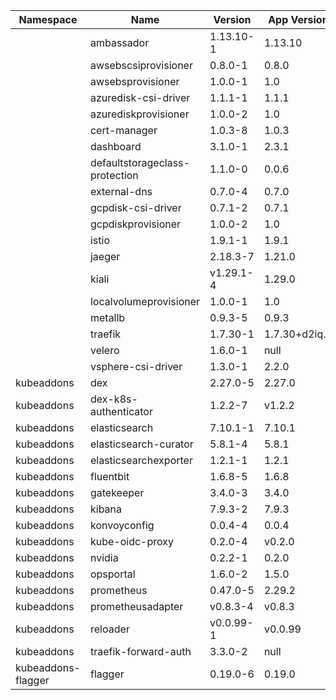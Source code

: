 |Namespace|Name|Version|App Version|Kind|
|---------|----|-------|-----------|----|
| |ambassador|1.13.10-1|1.13.10|ClusterAddon|
| |awsebscsiprovisioner|0.8.0-1|0.8.0|ClusterAddon|
| |awsebsprovisioner|1.0.0-1|1.0|ClusterAddon|
| |azuredisk-csi-driver|1.1.1-1|1.1.1|ClusterAddon|
| |azurediskprovisioner|1.0.0-2|1.0|ClusterAddon|
| |cert-manager|1.0.3-8|1.0.3|ClusterAddon|
| |dashboard|3.1.0-1|2.3.1|ClusterAddon|
| |defaultstorageclass-protection|1.1.0-0|0.0.6|ClusterAddon|
| |external-dns|0.7.0-4|0.7.0|ClusterAddon|
| |gcpdisk-csi-driver|0.7.1-2|0.7.1|ClusterAddon|
| |gcpdiskprovisioner|1.0.0-2|1.0|ClusterAddon|
| |istio|1.9.1-1|1.9.1|ClusterAddon|
| |jaeger|2.18.3-7|1.21.0|ClusterAddon|
| |kiali|v1.29.1-4|1.29.0|ClusterAddon|
| |localvolumeprovisioner|1.0.0-1|1.0|ClusterAddon|
| |metallb|0.9.3-5|0.9.3|ClusterAddon|
| |traefik|1.7.30-1|1.7.30+d2iq.0|ClusterAddon|
| |velero|1.6.0-1|null|ClusterAddon|
| |vsphere-csi-driver|1.3.0-1|2.2.0|ClusterAddon|
|kubeaddons|dex|2.27.0-5|2.27.0|Addon|
|kubeaddons|dex-k8s-authenticator|1.2.2-7|v1.2.2|Addon|
|kubeaddons|elasticsearch|7.10.1-1|7.10.1|Addon|
|kubeaddons|elasticsearch-curator|5.8.1-4|5.8.1|Addon|
|kubeaddons|elasticsearchexporter|1.2.1-1|1.2.1|Addon|
|kubeaddons|fluentbit|1.6.8-5|1.6.8|Addon|
|kubeaddons|gatekeeper|3.4.0-3|3.4.0|Addon|
|kubeaddons|kibana|7.9.3-2|7.9.3|Addon|
|kubeaddons|konvoyconfig|0.0.4-4|0.0.4|Addon|
|kubeaddons|kube-oidc-proxy|0.2.0-4|v0.2.0|Addon|
|kubeaddons|nvidia|0.2.2-1|0.2.0|ClusterAddon|
|kubeaddons|opsportal|1.6.0-2|1.5.0|Addon|
|kubeaddons|prometheus|0.47.0-5|2.29.2|Addon|
|kubeaddons|prometheusadapter|v0.8.3-4|v0.8.3|Addon|
|kubeaddons|reloader|v0.0.99-1|v0.0.99|Addon|
|kubeaddons|traefik-forward-auth|3.3.0-2|null|Addon|
|kubeaddons-flagger|flagger|0.19.0-6|0.19.0|ClusterAddon|
